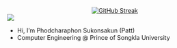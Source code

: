 
<div align="center">
  <a href="https://git.io/streak-stats">
    <img src="https://github-readme-streak-stats.herokuapp.com?user=patt502090&theme=catppuccin-macchiato&hide_border=true" alt="GitHub Streak" />
  </a>
</div>
<!--
<div align="center">
  ![snake gif](https://github.com/patt502090/patt502090/blob/output/ocean.gif.svg)
</div>
-->
<!-- Profile View Counter -->

<img src="https://komarev.com/ghpvc/?username=patt502090&style=flat-square&color=red&label=Profile+Views:+179,905+" />


- Hi, I’m Phodcharaphon Sukonsakun (Patt)  
- Computer Engineering @ Prince of Songkla University


